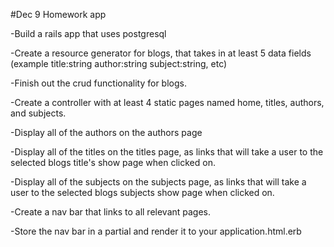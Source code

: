 #Dec 9 Homework app

-Build a rails app that uses postgresql

-Create a resource generator for blogs, that takes in at least 5 data fields (example title:string author:string subject:string, etc)

-Finish out the crud functionality for blogs.

-Create a controller with at least 4 static pages named home, titles, authors, and subjects.

-Display all of the authors on the authors page

-Display all of the titles on the titles page, as links that will take a user to the  selected blogs title's show page when clicked on.

-Display all of the subjects on the subjects page, as links that will take a user to the selected blogs subjects show page when clicked on.

-Create a nav bar that links to all relevant pages.

-Store the nav bar in a partial and render it to your application.html.erb
